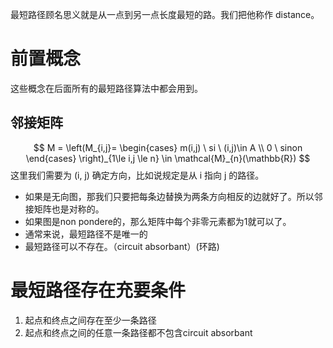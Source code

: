 最短路径顾名思义就是从一点到另一点长度最短的路。我们把他称作 distance。

# 前置概念
这些概念在后面所有的最短路径算法中都会用到。
## 邻接矩阵
$$
M = \left(M_{i,j}=
\begin{cases}
m(i,j) \ si \ (i,j)\in A \\
0 \ sinon
\end{cases}
\right)_{1\le i,j \le n} \in \mathcal{M}_{n}(\mathbb{R})
$$
	这里我们需要为 (i, j) 确定方向，比如说规定是从 i 指向 j 的路径。
- 如果是无向图，那我们只要把每条边替换为两条方向相反的边就好了。所以邻接矩阵也是对称的。
- 如果图是non pondere的，那么矩阵中每个非零元素都为1就可以了。
- 通常来说，最短路径不是唯一的
- 最短路径可以不存在。（circuit absorbant）(环路)


# 最短路径存在充要条件
1. 起点和终点之间存在至少一条路径
2. 起点和终点之间的任意一条路径都不包含circuit absorbant